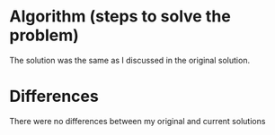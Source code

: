 # Algorithm (steps to solve the problem)
The solution was the same as I discussed in the original solution. 
# Differences
There were no differences between my original and current solutions